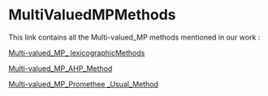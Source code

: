 # MultiValuedMPMethods

This link contains all the Multi-valued_MP methods mentioned in our work :

[Multi-valued_MP_ lexicographicMethods](https://github.com/slhaddad/multi-valued-mp-lexicographic-methods.git)

[Multi-valued_MP_AHP_Method](https://github.com/slhaddad/multi-valued-mp-ahp-method.git)

[Multi-valued_MP_Promethee _Usual_Method](https://github.com/slhaddad/multi-valued-mp-promethee-usual-method.git)
